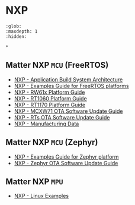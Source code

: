 # NXP

```{toctree}
:glob:
:maxdepth: 1
:hidden:

*
```

## Matter NXP `MCU` (FreeRTOS)

-   [NXP - Application Build System Architecture](./nxp_application_architecture.md)
-   [NXP - Examples Guide for FreeRTOS platforms](./nxp_examples_freertos_platforms.md)
-   [NXP - RW61x Platform Guide](./nxp_rw61x_guide.md)
-   [NXP - RT1060 Platform Guide](./nxp_rt1060_guide.md)
-   [NXP - RT1170 Platform Guide](./nxp_rt1170_guide.md)
-   [NXP - MCXW71 OTA Software Update Guide](./nxp_mcxw71_ota_guide.md)
-   [NXP - RTs OTA Software Update Guide](./nxp_RTs_ota_software_update.md)
-   [NXP - Manufacturing Data](./nxp_manufacturing_flow.md)

## Matter NXP `MCU` (Zephyr)

-   [NXP - Examples Guide for Zephyr platform](./nxp_zephyr_guide.md)
-   [NXP - Zephyr OTA Software Update Guide](./nxp_zephyr_ota_software_update.md)

## Matter NXP `MPU`

-   [NXP - Linux Examples](./nxp_imx8m_linux_examples.md)
